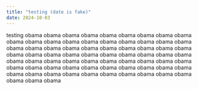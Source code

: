 ```yaml
---
title: "testing (date is fake)"
date: 2024-10-03
---
```




testing obama obama obama obama obama obama obama obama obama obama obama obama obama 
obama obama obama obama obama obama obama obama obama obama obama obama obama obama obama obama 
obama obama obama obama obama obama 
obama obama obama obama obama obama obama obama obama 
obama obama obama 
obama obama obama obama obama 
obama obama obama obama 
obama obama 
obama obama obama obama obama obama obama obama 
obama 
obama 
obama obama obama obama 

